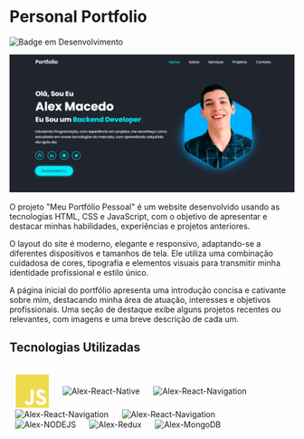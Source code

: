 <h1>Personal Portfolio</h1>

![Badge em Desenvolvimento](http://img.shields.io/static/v1?label=STATUS&message=%20FINALIZADO&color=GREEN&style=for-the-badge)

<img src="https://raw.githubusercontent.com/Alexxmfs/Personal-portfolio/master/home.PNG" />

<p>O projeto "Meu Portfólio Pessoal" é um website desenvolvido usando as tecnologias HTML, CSS e JavaScript, com o objetivo de apresentar e destacar minhas habilidades, experiências e projetos anteriores.

O layout do site é moderno, elegante e responsivo, adaptando-se a diferentes dispositivos e tamanhos de tela. Ele utiliza uma combinação cuidadosa de cores, tipografia e elementos visuais para transmitir minha identidade profissional e estilo único.

A página inicial do portfólio apresenta uma introdução concisa e cativante sobre mim, destacando minha área de atuação, interesses e objetivos profissionais. Uma seção de destaque exibe alguns projetos recentes ou relevantes, com imagens e uma breve descrição de cada um.</p>


<h2><b>Tecnologias Utilizadas</b></h2>

  <div style="display: inline_block"><br>
  <img align="center" alt="Alex-Js" height="60" width="60" src="https://raw.githubusercontent.com/devicons/devicon/master/icons/javascript/javascript-plain.svg"          hspace="10">

  <img align="center" alt="Alex-React-Native" height="60" width="60" src="https://cdn.jsdelivr.net/gh/devicons/devicon/icons/react/react-original.svg" hspace="10" />
  
   <img align="center" alt="Alex-React-Navigation" height="60" width="60" src="https://reactnavigation.org/img/spiro.svg" hspace="10" />
   
   <img align="center" alt="Alex-React-Navigation" height="60" width="60" src="https://opencollective-production.s3.us-west-1.amazonaws.com/e0c11e40-0595-11ea-bb7c-cf9c6343ca68.png" hspace="10" />


   <img align="center" alt="Alex-React-Navigation" height="60" width="60"         src="https://upload.wikimedia.org/wikipedia/commons/thumb/9/9a/Visual_Studio_Code_1.35_icon.svg/2048px-Visual_Studio_Code_1.35_icon.svg.png" hspace="10"  />

   <img align="center" alt="Alex-NODEJS" height="60" width="60" src="https://cdn.jsdelivr.net/gh/devicons/devicon/icons/nodejs/nodejs-original.svg" hspace="10" />

   <img align="center" alt="Alex-Redux" height="60" width="60" src="https://cdn.jsdelivr.net/gh/devicons/devicon/icons/redux/redux-original.svg" hspace="10" />
   
   <img align="center" alt="Alex-MongoDB" height="60" width="60" src="https://cdn.jsdelivr.net/gh/devicons/devicon/icons/mongodb/mongodb-original.svg" hspace="10" />

  </div>
